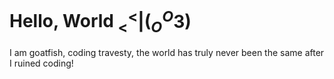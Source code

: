 # Hello, World $_{<}^{<}|(^O_O3)$
I am goatfish, coding travesty, the world has truly never been the same after I ruined coding!
